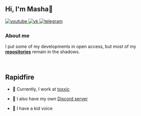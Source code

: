 ## Hi, I'm Masha👋  
  

<a href="https://www.youtube.com/user/@maria_jackson" target="_blank">
<img src=https://img.shields.io/badge/youtube-%23EE4831.svg?&style=for-the-badge&logo=youtube&logoColor=white alt=youtube style="margin-bottom: 5px;" /> 
</a>  
<a href="https://vk.com/maria_jacksonn" target="_blank">
<img src=https://img.shields.io/badge/vk-%2300acee.svg?&style=for-the-badge&logo=vk&logoColor=white alt=vk style="margin-bottom: 5px;" />
</a>
<a href="https://t.me/maria_jacksons" target="_blank">
<img src=https://img.shields.io/badge/telegram-%2300ace2.svg?&style=for-the-badge&logo=telegram&logoColor=white alt=telegram style="margin-bottom: 5px;" />
</a>
  



### About me  
 I put some of my developments in open access, but most of my **[repositories](https://github.com/MariaJacksonn?tab=repositories)** remain in the shadows. 

<br/>  

## Rapidfire  
- 👔 Currently, I work at [toxxic](https://toxxic.ru)  

- 🌺 I also have my own [Discord server](https://discord.gg/uHChbfHFz2)
  
- 🍌 I have a kid voice
